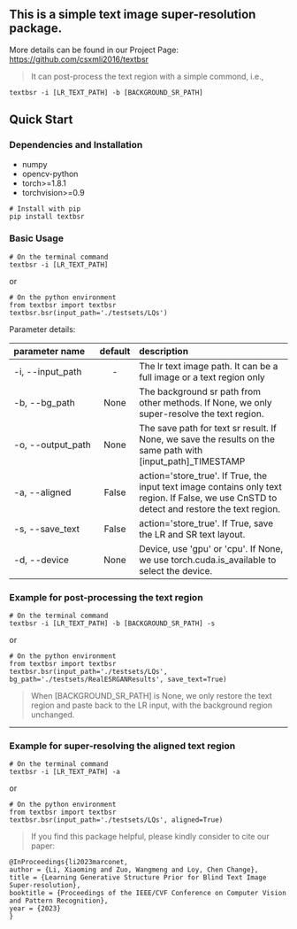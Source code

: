## This is a simple text image super-resolution package.

More details can be found in our Project Page: https://github.com/csxmli2016/textbsr
> It can post-process the text region with a simple commond, i.e.,
``` 
textbsr -i [LR_TEXT_PATH] -b [BACKGROUND_SR_PATH]
```


## Quick Start
### Dependencies and Installation
- numpy
- opencv-python
- torch>=1.8.1
- torchvision>=0.9

``` 
# Install with pip
pip install textbsr
```


### Basic Usage

```
# On the terminal command
textbsr -i [LR_TEXT_PATH]
```
or
```
# On the python environment
from textbsr import textbsr
textbsr.bsr(input_path='./testsets/LQs')
```

Parameter details:

| parameter name | default | description  |
| :-----  | :-----:  | :-----  |
| <span style="white-space:nowrap">-i, --input_path </span>| - | The lr text image path. It can be a full image or a text region only |
| <span style="white-space:nowrap">-b, --bg_path</span> | None | The background sr path from other methods. If None, we only super-resolve the text region.|
| <span style="white-space:nowrap">-o, --output_path</span> | None | The save path for text sr result. If None, we save the results on the same path with [input_path]_TIMESTAMP|
| <span style="white-space:nowrap">-a, --aligned </span>| False | action='store_true'. If True, the input text image contains only text region. If False, we use CnSTD to detect and restore the text region.|
| <span style="white-space:nowrap">-s, --save_text </span>| False | action='store_true'. If True, save the LR and SR text layout.|
| <span style="white-space:nowrap">-d, --device</span> | None | Device, use 'gpu' or 'cpu'. If None, we use torch.cuda.is_available to select the device. |


### Example for post-processing the text region
```
# On the terminal command
textbsr -i [LR_TEXT_PATH] -b [BACKGROUND_SR_PATH] -s
```
or
```
# On the python environment
from textbsr import textbsr
textbsr.bsr(input_path='./testsets/LQs', bg_path='./testsets/RealESRGANResults', save_text=True)
```
> When [BACKGROUND_SR_PATH] is None, we only restore the text region and paste back to the LR input, with the background region unchanged.


---

### Example for super-resolving the aligned text region
```
# On the terminal command
textbsr -i [LR_TEXT_PATH] -a
```
or
```
# On the python environment
from textbsr import textbsr
textbsr.bsr(input_path='./testsets/LQs', aligned=True)
```



> If you find this package helpful, please kindly consider to cite our paper:
```
@InProceedings{li2023marconet,
author = {Li, Xiaoming and Zuo, Wangmeng and Loy, Chen Change},
title = {Learning Generative Structure Prior for Blind Text Image Super-resolution},
booktitle = {Proceedings of the IEEE/CVF Conference on Computer Vision and Pattern Recognition},
year = {2023}
}
```
